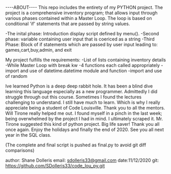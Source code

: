 ----ABOUT---- 
This repo includes the entirety of my PYTHON project. The project is a comprehensive inventory program; that allows input through various phases contained within a Master Loop. The loop is based on conditional 'if' statements that are passed by string values.

-The inital phase: Introduction display script defined by menu().
-Second phase: variable containing user input that is coericed as a string 
-Third Phase: Block of if statements which are passed by user input leading to: games,cart,buy,admin, and exit

My project fulfills the requirements: -List of lists containing inventory details -While Master Loop with break kw -4 functions each called appropriately -import and use of datetime.datetime module and function -import and use of random

Ive learned Python is a deep deep rabbit hole. It has been a blind dive learning this language especially as a new programmer. Admittedly I did struggle through out this course. Sometimes I found the lectures challenging to understand. I still have much to learn. Which is why I really appreciate being a student of Code Louisville. Thank you to all the mentors. Will Tirone really helped me out. I found myself in a pinch in the last week; being overwhelmed by the project I had in mind. I ultimately scraped it. Mr. Tirone suggested this kind of python project. Big life saver! Thank you all once again. Enjoy the holidays and finally the end of 2020. See you all next year in the SQL class.

(The complete and final script is pushed as final.py to avoid git diff comparisons)

author: Shane Dolleris email: sdolleris33@gmail.com date:11/12/2020 git: https://github.com/SDolleris33/code_lou_py.git
